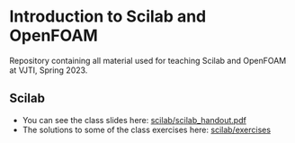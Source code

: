 # Introduction to Scilab and OpenFOAM

Repository containing all material used for teaching Scilab and OpenFOAM at VJTI, Spring 2023.

## Scilab

- You can see the class slides here: [scilab/scilab_handout.pdf](scilab/scilab_handout.pdf)
- The solutions to some of the class exercises here: [scilab/exercises](scilab/exercises)
